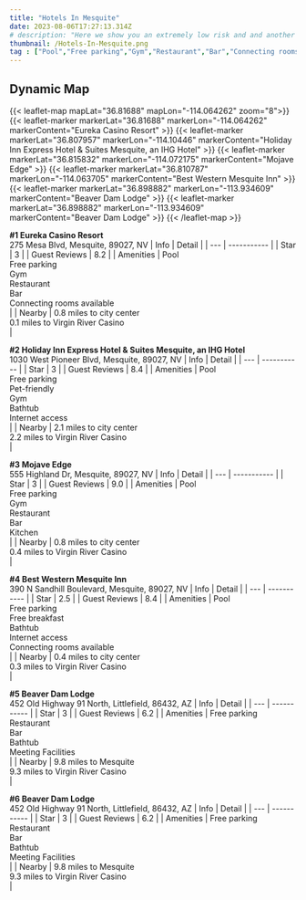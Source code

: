```yaml
---
title: "Hotels In Mesquite"
date: 2023-08-06T17:27:13.314Z
# description: "Here we show you an extremely low risk and and another medium risk approach to earn passive income "
thumbnail: /Hotels-In-Mesquite.png
tag : ["Pool","Free parking","Gym","Restaurant","Bar","Connecting rooms available","Pet-friendly","Bathtub","Internet access","Kitchen","Free breakfast","Meeting Facilities"]
---
```


## Dynamic Map
{{< leaflet-map  mapLat="36.81688" mapLon="-114.064262" zoom="8">}}
    {{< leaflet-marker markerLat="36.81688" markerLon="-114.064262" markerContent="Eureka Casino Resort" >}}
    {{< leaflet-marker markerLat="36.807957" markerLon="-114.10446" markerContent="Holiday Inn Express Hotel & Suites Mesquite, an IHG Hotel" >}}
    {{< leaflet-marker markerLat="36.815832" markerLon="-114.072175" markerContent="Mojave Edge" >}}
    {{< leaflet-marker markerLat="36.810787" markerLon="-114.063705" markerContent="Best Western Mesquite Inn" >}}
    {{< leaflet-marker markerLat="36.898882" markerLon="-113.934609" markerContent="Beaver Dam Lodge" >}}
    {{< leaflet-marker markerLat="36.898882" markerLon="-113.934609" markerContent="Beaver Dam Lodge" >}}
{{< /leaflet-map >}}


**#1 Eureka Casino Resort**<br>275 Mesa Blvd, Mesquite, 89027, NV
| Info | Detail |
| --- | ----------- |
| Star | 3 |
| Guest Reviews | 8.2 |
| Amenities | Pool<br>Free parking<br>Gym<br>Restaurant<br>Bar<br>Connecting rooms available<br> |
| Nearby | 0.8 miles to city center<br>0.1 miles to Virgin River Casino<br> |

**#2 Holiday Inn Express Hotel & Suites Mesquite, an IHG Hotel**<br>1030 West Pioneer Blvd, Mesquite, 89027, NV
| Info | Detail |
| --- | ----------- |
| Star | 3 |
| Guest Reviews | 8.4 |
| Amenities | Pool<br>Free parking<br>Pet-friendly<br>Gym<br>Bathtub<br>Internet access<br> |
| Nearby | 2.1 miles to city center<br>2.2 miles to Virgin River Casino<br> |

**#3 Mojave Edge**<br>555 Highland Dr, Mesquite, 89027, NV
| Info | Detail |
| --- | ----------- |
| Star | 3 |
| Guest Reviews | 9.0 |
| Amenities | Pool<br>Free parking<br>Gym<br>Restaurant<br>Bar<br>Kitchen<br> |
| Nearby | 0.8 miles to city center<br>0.4 miles to Virgin River Casino<br> |

**#4 Best Western Mesquite Inn**<br>390 N Sandhill Boulevard, Mesquite, 89027, NV
| Info | Detail |
| --- | ----------- |
| Star | 2.5 |
| Guest Reviews | 8.4 |
| Amenities | Pool<br>Free parking<br>Free breakfast<br>Bathtub<br>Internet access<br>Connecting rooms available<br> |
| Nearby | 0.4 miles to city center<br>0.3 miles to Virgin River Casino<br> |

**#5 Beaver Dam Lodge**<br>452 Old Highway 91 North, Littlefield, 86432, AZ
| Info | Detail |
| --- | ----------- |
| Star | 3 |
| Guest Reviews | 6.2 |
| Amenities | Free parking<br>Restaurant<br>Bar<br>Bathtub<br>Meeting Facilities<br> |
| Nearby | 9.8 miles to Mesquite<br>9.3 miles to Virgin River Casino<br> |

**#6 Beaver Dam Lodge**<br>452 Old Highway 91 North, Littlefield, 86432, AZ
| Info | Detail |
| --- | ----------- |
| Star | 3 |
| Guest Reviews | 6.2 |
| Amenities | Free parking<br>Restaurant<br>Bar<br>Bathtub<br>Meeting Facilities<br> |
| Nearby | 9.8 miles to Mesquite<br>9.3 miles to Virgin River Casino<br> |

